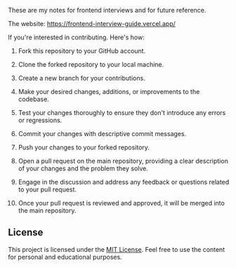 These are my notes for frontend interviews and for future reference.

The website: https://frontend-interview-guide.vercel.app/

If you're interested in contributing. Here's how:

1. Fork this repository to your GitHub account.

2. Clone the forked repository to your local machine.

3. Create a new branch for your contributions.

4. Make your desired changes, additions, or improvements to the codebase.

5. Test your changes thoroughly to ensure they don't introduce any errors or regressions.

6. Commit your changes with descriptive commit messages.

7. Push your changes to your forked repository.

8. Open a pull request on the main repository, providing a clear description of your changes and the problem they solve.

9. Engage in the discussion and address any feedback or questions related to your pull request.

10. Once your pull request is reviewed and approved, it will be merged into the main repository.

## License

This project is licensed under the [MIT License](LICENSE). Feel free to use the content for personal and educational purposes.